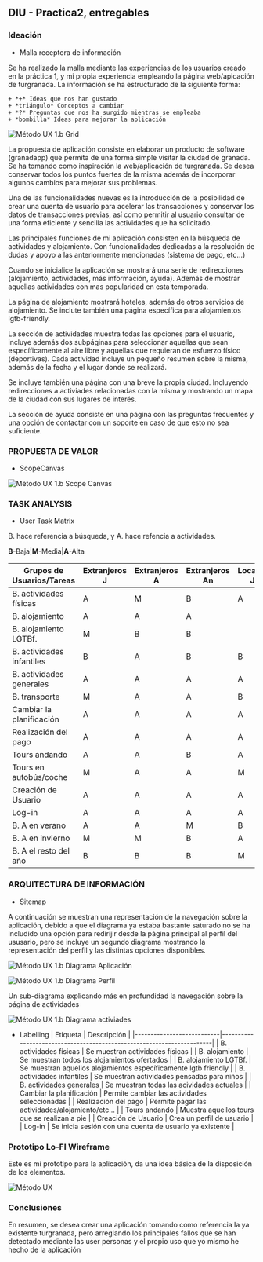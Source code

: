## DIU - Practica2, entregables

### Ideación
* Malla receptora de información

Se ha realizado la malla mediante las experiencias de los usuarios creado en la práctica 1, y mi propia experiencia empleando la página web/apicación de turgranada. La información se ha estructurado de la siguiente forma:

	+ *+* Ideas que nos han gustado
	+ *triángulo* Conceptos a cambiar
	+ *?* Preguntas que nos ha surgido mientras se empleaba
	+ *bombilla* Ideas para mejorar la aplicación

![Método UX](../img/feedback-capturegrid.png) 1.b Grid

La propuesta de aplicación consiste en elaborar un producto de software (granadapp) que permita de una forma simple visitar la ciudad de granada. Se ha tomando como inspiración la web/aplicación de turgranada. Se desea conservar todos los puntos fuertes de la misma además de incorporar algunos cambios para mejorar sus problemas.

Una de las funcionalidades nuevas es la introducción de la posibilidad de crear una cuenta de usuario para acelerar las transacciones y conservar los datos de transacciones previas, así como permitir al usuario consultar de una forma eficiente y sencilla las actividades que ha solicitado.

Las principales funciones de mi aplicación consisten en la búsqueda de actividades y alojamiento. Con funcionalidades dedicadas a la resolución de dudas y apoyo a las anteriormente mencionadas (sistema de pago, etc...)

Cuando se inicialice la aplicación se mostrará una serie de redirecciones (alojamiento, actividades, más información, ayuda). Además de mostrar aquellas actividades con mas popularidad en esta temporada.

La página de alojamiento mostrará hoteles, además de otros servicios de alojamiento. Se inclute también una página específica para alojamientos lgtb-friendly.

La sección de actividades muestra todas las opciones para el usuario, incluye además dos subpáginas para seleccionar aquellas que sean específicamente al aire libre y aquellas que requieran de esfuerzo físico (deportivas). Cada actividad incluye un pequeño resumen sobre la misma, además de la fecha y el lugar donde se realizará.

Se incluye también una página con una breve la propia ciudad. Incluyendo redirecciones a activiades relacionadas con la misma y mostrando un mapa de la ciudad con sus lugares de interés.

La sección de ayuda consiste en una página con las preguntas frecuentes y una opción de contactar con un soporte en caso de que esto no sea suficiente.



### PROPUESTA DE VALOR
* ScopeCanvas

![Método UX](../img/ScopeCanvas.png) 1.b Scope Canvas


### TASK ANALYSIS

* User Task Matrix

B. hace referencia a búsqueda, y A. hace refencia a actividades.

**B**-Baja|**M**-Media|**A**-Alta

| Grupos de Usuarios/Tareas | Extranjeros J | Extranjeros A | Extranjeros An | Locales J | Locales A | Locales An     |
|---------------------------|---------------|---------------|----------------|-----------|-----------|----------------|
| B. actividades físicas    |      A        |      M        |        B       |    A      |     M     |      B         |
| B. alojamiento            |      A        |      A        |        A       |           |           |                |
| B. alojamiento LGTBf.     |      M        |      B        |        B       |           |           |                |
| B. actividades infantiles |      B        |      A        |        B       |    B      |     A     |      B         |
| B. actividades generales  |      A        |      A        |        A       |    A      |     A     |      A         |
| B. transporte             |      M        |      A        |        A       |    B      |     B     |      B         |
| Cambiar la planificación  |      A        |      A        |        A       |    A      |     A     |      A         |
| Realización del pago      |      A        |      A        |        A       |    A      |     A     |      A         |
| Tours andando             |      A        |      A        |        B       |    A      |     A     |      B         |
| Tours en autobús/coche    |      M        |      A        |        A       |    M      |     A     |      A         |
| Creación de Usuario	    |      A        |      A        |        A       |    A      |     A     |      A         |
| Log-in                    |      A        |      A        |        A       |    A      |     A     |      A         |
| B. A en verano            |      A        |      A        |        M       |    B      |     B     |      B         |
| B. A en invierno          |      M        |      M        |        B       |    A      |     A     |      B         |
| B. A el resto del año     |      B        |      B        |        B       |    M      |     M     |      M         |


### ARQUITECTURA DE INFORMACIÓN

* Sitemap

A continuación se muestran una representación de la navegación sobre la aplicación, debido a que el diagrama ya estaba bastante saturado no se ha includido una opción para redirijir desde la página principal al perfil del ususario, pero se incluye un segundo diagrama mostrando la representación del perfil y las distintas opciones disponibles.

![Método UX](../img/DiagramaApp.png) 1.b Diagrama Aplicación

![Método UX](../img/MiPerfil.png) 1.b Diagrama Perfil

Un sub-diagrama explicando más en profundidad la navegación sobre la página de actividades

![Método UX](../img/Actividades.png) 1.b Diagrama activiades

* Labelling
| Etiqueta                  | Descripción                                                           |
|---------------------------|-----------------------------------------------------------------------|
| B. actividades físicas    | Se muestran actividades físicas                                       |
| B. alojamiento            | Se muestran todos los alojamientos ofertados                          |
| B. alojamiento LGTBf.     | Se muestran aquellos alojamientos específicamente lgtb friendly       |
| B. actividades infantiles | Se muestran actividades pensadas para niños                           |
| B. actividades generales  | Se muestran todas las acividades actuales                             |
| Cambiar la planificación  | Permite cambiar las actividades seleccionadas                         |
| Realización del pago      | Permite pagar las actividades/alojamiento/etc...                      |
| Tours andando             | Muestra aquellos tours que se realizan a pie                          |
| Creación de Usuario	    | Crea un perfil de usuario                                             |
| Log-in                    | Se inicia sesión con una cuenta de usuario ya existente               |

### Prototipo Lo-FI Wireframe

Este es mi prototipo para la aplicación, da una idea básica de la disposición de los elementos.

![Método UX](../img/PlantillaAPP.png)

### Conclusiones

En resumen, se desea crear una aplicación tomando como referencia la ya existente turgranada, pero arreglando los principales fallos que se han detectado mediante las user personas y el propio uso que yo mismo he hecho de la aplicación
